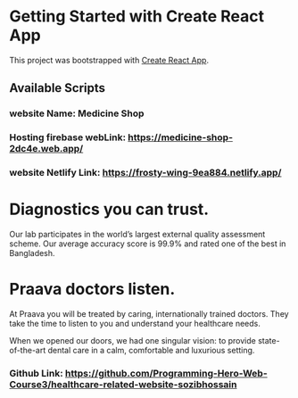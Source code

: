 # Getting Started with Create React App

This project was bootstrapped with [Create React App](https://github.com/facebook/create-react-app).

## Available Scripts

### website Name: Medicine Shop

### Hosting firebase webLink: https://medicine-shop-2dc4e.web.app/

### website Netlify Link: https://frosty-wing-9ea884.netlify.app/

# Diagnostics you can trust.
Our lab participates in the world’s largest external quality assessment scheme. Our average accuracy score is 99.9% and rated one of the best in Bangladesh.

# Praava doctors listen.
At Praava you will be treated by caring, internationally trained doctors. They take the time to listen to you and understand your healthcare needs.

When we opened our doors, we had one singular vision: to provide state-of-the-art dental care in a calm, comfortable and luxurious setting.

### Github Link: https://github.com/Programming-Hero-Web-Course3/healthcare-related-website-sozibhossain
